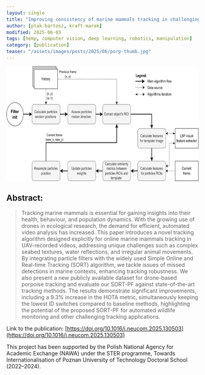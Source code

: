 ```yaml
---
layout: single
title: "Improving consistency of marine mammals tracking in challenging drone recordings through visual particle filter integration"
author: [ptak-bartosz, kraft-marek]
modified: 2025-06-03
tags: [hemp, computer vision, deep learning, robotics, manipulation]
category: [publication]
teaser: "/assets/images/posts/2025/06/porp-thumb.jpg"
---
```


<p align="center">
    <img src="/assets/images/posts/2025/06/porp-header.jpg" height="300px" />
</p>

## Abstract:

> Tracking marine mammals is essential for gaining insights into their health, behaviour, and population dynamics. With the growing use of drones in ecological research, the demand for efficient, automated video analysis has increased. This paper introduces a novel tracking algorithm designed explicitly for online marine mammals tracking in UAV-recorded videos, addressing unique challenges such as complex seabed textures, water reflections, and irregular animal movements. By integrating particle filters with the widely used Simple Online and Real-time Tracking (SORT) algorithm, we tackle issues of missed detections in marine contexts, enhancing tracking robustness. We also present a new publicly available dataset for drone-based porpoise tracking and evaluate our SORT-PF against state-of-the-art tracking methods. The results demonstrate significant improvements, including a 9.3% increase in the HOTA metric, simultaneously keeping the lowest ID switches compared to baseline methods, highlighting the potential of the proposed SORT-PF for automated wildlife monitoring and other challenging tracking applications.

Link to the publication: [https://doi.org/10.1016/j.neucom.2025.130503](https://doi.org/10.1016/j.neucom.2025.130503)


This project has been supported by the Polish National Agency for Academic Exchange (NAWA) under the STER programme, Towards Internationalisation of Poznan University of Technology Doctoral School (2022–2024).
